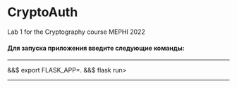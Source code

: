 # CryptoAuth
Lab 1 for the Cryptography course MEPHI 2022
#### Для запуска приложения введите следующие команды:
***
&&$ export FLASK_APP=.
&&$ flask run>
***
